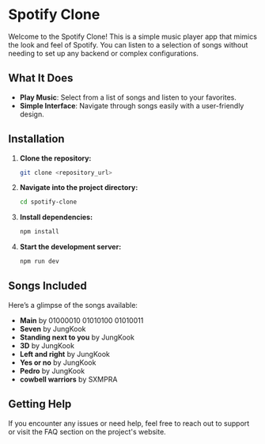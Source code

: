 # Spotify Clone

Welcome to the Spotify Clone! This is a simple music player app that mimics the look and feel of Spotify. You can listen to a selection of songs without needing to set up any backend or complex configurations.

## What It Does

- **Play Music**: Select from a list of songs and listen to your favorites.
- **Simple Interface**: Navigate through songs easily with a user-friendly design.

## Installation

1. **Clone the repository:**

   ```bash
   git clone <repository_url>
   ```

2. **Navigate into the project directory:**

   ```bash
   cd spotify-clone
   ```

3. **Install dependencies:**

   ```bash
   npm install
   ```

4. **Start the development server:**

   ```bash
   npm run dev
   ```

## Songs Included

Here’s a glimpse of the songs available:

- **Main** by 01000010 01010100 01010011
- **Seven** by JungKook
- **Standing next to you** by JungKook
- **3D** by JungKook
- **Left and right** by JungKook
- **Yes or no** by JungKook
- **Pedro** by JungKook
- **cowbell warriors** by SXMPRA

## Getting Help

If you encounter any issues or need help, feel free to reach out to support or visit the FAQ section on the project's website.
